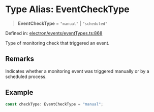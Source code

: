 # Type Alias: EventCheckType

> **EventCheckType** = `"manual"` \| `"scheduled"`

Defined in: [electron/events/eventTypes.ts:868](https://github.com/Nick2bad4u/Uptime-Watcher/blob/main/electron/events/eventTypes.ts#L868)

Type of monitoring check that triggered an event.

## Remarks

Indicates whether a monitoring event was triggered manually or by a scheduled
process.

## Example

```typescript
const checkType: EventCheckType = "manual";
```
